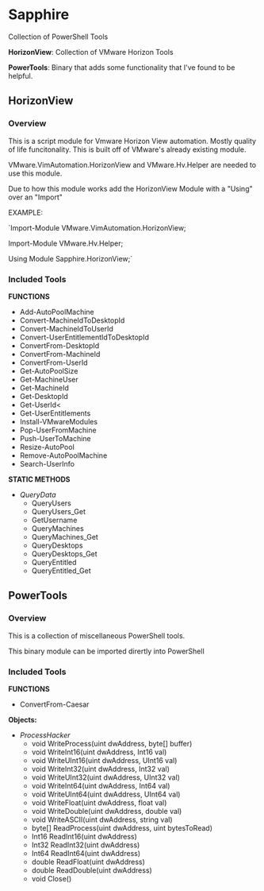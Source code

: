 # Sapphire
Collection of PowerShell Tools

**HorizonView**: Collection of VMware Horizon Tools

**PowerTools**: Binary that adds some functionality that I've found to be helpful.  


   
## HorizonView

### Overview

This is a script module for Vmware Horizon View automation.  Mostly quality of life funcitonality.  This is built off of VMware's already existing module.

VMware.VimAutomation.HorizonView and VMware.Hv.Helper are needed to use this module.

Due to how this module works add the HorizonView Module with a "Using" over an "Import"


EXAMPLE:
    
`Import-Module VMware.VimAutomation.HorizonView;

Import-Module VMware.Hv.Helper;

Using Module Sapphire.HorizonView;`

### Included Tools

**FUNCTIONS**

* Add-AutoPoolMachine
* Convert-MachineIdToDesktopId
* Convert-MachineIdToUserId
* Convert-UserEntitlementIdToDesktopId
* ConvertFrom-DesktopId
* ConvertFrom-MachineId
* ConvertFrom-UserId
* Get-AutoPoolSize
* Get-MachineUser
* Get-MachineId
* Get-DesktopId
* Get-UserId<
* Get-UserEntitlements
* Install-VMwareModules
* Pop-UserFromMachine
* Push-UserToMachine
* Resize-AutoPool
* Remove-AutoPoolMachine
* Search-UserInfo


**STATIC METHODS**

* *QueryData*
	* QueryUsers
	* QueryUsers_Get
	* GetUsername
	* QueryMachines
	* QueryMachines_Get
	* QueryDesktops
	* QueryDesktops_Get
	* QueryEntitled
	* QueryEntitled_Get


## PowerTools

### Overview 

This is a collection of miscellaneous PowerShell tools.

This binary module can be imported dirertly into PowerShell 

### Included Tools

**FUNCTIONS**

* ConvertFrom-Caesar

**Objects:**

* *ProcessHacker*
	* void WriteProcess(uint dwAddress, byte[] buffer)
	* void WriteInt16(uint dwAddress, Int16 val)
	* void WriteUInt16(uint dwAddress, UInt16 val)
	* void WriteInt32(uint dwAddress, Int32 val)
	* void WriteUInt32(uint dwAddress, UInt32 val)
	* void WriteInt64(uint dwAddress, Int64 val)
	* void WriteUInt64(uint dwAddress, UInt64 val)
	* void WriteFloat(uint dwAddress, float val)
	* void WriteDouble(uint dwAddress, double val)
	* void WriteASCII(uint dwAddress, string val)
	* byte[] ReadProcess(uint dwAddress, uint bytesToRead)
	* Int16 ReadInt16(uint dwAddress)
	* Int32 ReadInt32(uint dwAddress)
	* Int64 ReadInt64(uint dwAddress)
	* double ReadFloat(uint dwAddress)
	* double ReadDouble(uint dwAddress)
	* void Close()


